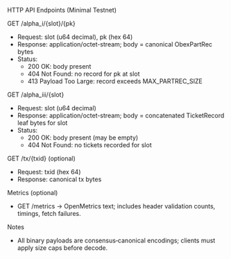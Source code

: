 HTTP API Endpoints (Minimal Testnet)

GET /alpha_i/{slot}/{pk}
- Request: slot (u64 decimal), pk (hex 64)
- Response: application/octet-stream; body = canonical ObexPartRec bytes
- Status:
  - 200 OK: body present
  - 404 Not Found: no record for pk at slot
  - 413 Payload Too Large: record exceeds MAX_PARTREC_SIZE

GET /alpha_iii/{slot}
- Request: slot (u64 decimal)
- Response: application/octet-stream; body = concatenated TicketRecord leaf bytes for slot
- Status:
  - 200 OK: body present (may be empty)
  - 404 Not Found: no tickets recorded for slot

GET /tx/{txid} (optional)
- Request: txid (hex 64)
- Response: canonical tx bytes

Metrics (optional)
- GET /metrics → OpenMetrics text; includes header validation counts, timings, fetch failures.

Notes
- All binary payloads are consensus‑canonical encodings; clients must apply size caps before decode.


